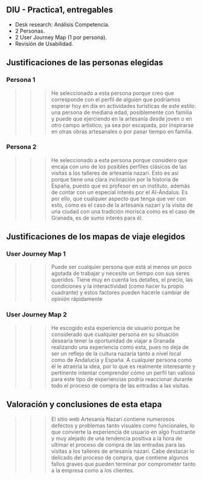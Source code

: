 ## DIU - Practica1, entregables

- Desk research: Análisis Competencia.
- 2 Personas.
- 2 User Journey Map (1 por persona).
- Revisión de Usabilidad.



Justificaciones de las personas elegidas
-----

### Persona 1

>>> He seleccionado a esta persona porque creo que corresponde con el perfil de alguien que podríamos esperar hoy en día en actividades turísticas de este estilo: una persona de mediana edad, posiblemente con familia y puede que ejerciendo en la artesanía desde joven o en otro campo artístico; ya sea por escapada, por inspirarse en otras obras artesanales o por pasar tiempo en familia.

### Persona 2

>>> He seleccionado a esta persona porque considero que encaja con uno de los posibles perfiles clásicos de las visitas a los talleres de artesanía nazarí. Esto es así porque tiene una clara inclinación por la historia de España, puesto que es profesor en un instituto, además de contar con un especial interés por el Al-Ándalus. Es por ello, que cualquier aspecto que tenga que ver con esto, como es el caso de la artesanía nazarí y la visita de una ciudad con una tradición morisca como es el caso de Granada, es de sumo interés para él.

Justificaciones de los mapas de viaje elegidos
-----

### User Journey Map 1

>>> Puede ser cualquier persona que está al menos un poco agotada de trabajar y necesite un tiempo con sus seres queridos. Tiene muy en cuenta los detalles, el precio, las condiciones y la interactividad (como hacer tu propio cuadrante) y estos factores pueden hacerle cambiar de opinión rápidamente

### User Journey Map 2

>>> He escogido esta experiencia de usuario porque he considerado que cualquier persona en su situación desearía tener la oportunidad de viajar a Granada realizando una experiencia como esta, pues no deja de ser un reflejo de la cultura nazaría tanto a nivel local como de Andalucía y España. A cualquier persona como él le atraería la idea, por lo que es realmente interesante y pertinente intentar comprender cómo un perfil tan valioso para este tipo de experiencias podría reaccionar durante todo el proceso de compra de las entradas a las visitas.

Valoración y conclusiones de esta etapa
-----

>>> El sitio web Artesanía Nazarí contiene numerosos defectos y problemas tanto visuales como funcionales, lo que convierte la experiencia de usuario en algo frustrante y muy alejado de una tendencia positiva a la hora de ultimar el proceso de compra de las entradas para las visitas a los talleres de artesanía nazarí. Cabe destacar lo delicado del proceso de compra, que contiene algunos fallos graves que pueden terminar por comprometer tanto a la empresa como a los clientes.